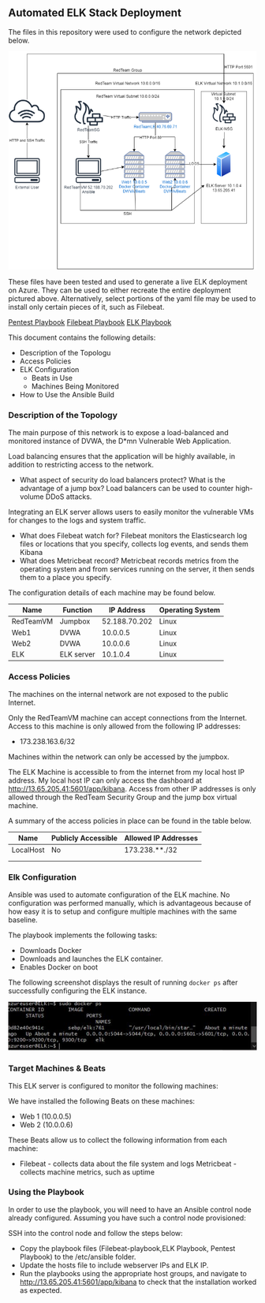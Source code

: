 ## Automated ELK Stack Deployment

The files in this repository were used to configure the network depicted below.

![The Network Diagram](/Diagrams/NetworkDiagram.png)

These files have been tested and used to generate a live ELK deployment on Azure. They can be used to either recreate the entire deployment pictured above. Alternatively, select portions of the yaml file may be used to install only certain pieces of it, such as Filebeat.

[Pentest Playbook](/Ansible/pentest.yml)
[Filebeat Playbook](/Ansible/filebeat-playbook.yml)
[ELK Playbook](/Ansible/install-elk.yml)

This document contains the following details:
- Description of the Topologu
- Access Policies
- ELK Configuration
  - Beats in Use
  - Machines Being Monitored
- How to Use the Ansible Build


### Description of the Topology

The main purpose of this network is to expose a load-balanced and monitored instance of DVWA, the D*mn Vulnerable Web Application.

Load balancing ensures that the application will be highly available, in addition to restricting access to the network.
- What aspect of security do load balancers protect? What is the advantage of a jump box? Load balancers can be used to counter high-volume DDoS attacks.

Integrating an ELK server allows users to easily monitor the vulnerable VMs for changes to the logs and system traffic.
- What does Filebeat watch for? Filebeat monitors the Elasticsearch log files or locations that you specify, collects log events, and sends them Kibana
- What does Metricbeat record? Metricbeat records metrics from the operating system and from services running on the server, it then sends them to a place you specify.

The configuration details of each machine may be found below.

| Name     | Function | IP Address | Operating System |
|----------|----------|------------|------------------|
| RedTeamVM | Jumpbox | 52.188.70.202   | Linux       |
| Web1     | DVWA  | 10.0.0.5   | Linux            |
| Web2     | DVWA  | 10.0.0.6   | Linux            |
| ELK      | ELK server | 10.1.0.4           | Linux            |

### Access Policies

The machines on the internal network are not exposed to the public Internet. 

Only the RedTeamVM machine can accept connections from the Internet. Access to this machine is only allowed from the following IP addresses:

- 173.238.163.6/32

Machines within the network can only be accessed by the jumpbox.

The ELK Machine is accessible to from the internet from my local host IP address. My local host IP can only access the dashboard at http://13.65.205.41:5601/app/kibana. Access from other IP addresses is only allowed through the RedTeam Security Group and the jump box virtual machine.  

A summary of the access policies in place can be found in the table below.

| Name     | Publicly Accessible | Allowed IP Addresses |
|----------|---------------------|----------------------|
| LocalHost | No              | 173.238.***.*/32    |
|          |                     |                      |
|          |                     |                      |

### Elk Configuration

Ansible was used to automate configuration of the ELK machine. No configuration was performed manually, which is advantageous because of how easy it is to setup and configure multiple machines with the same baseline.

The playbook implements the following tasks:
- Downloads Docker
- Downloads and launches the ELK container.
- Enables Docker on boot

The following screenshot displays the result of running `docker ps` after successfully configuring the ELK instance.

![Docker PS Output](/Diagrams/Docker_ps_Output.JPG)

### Target Machines & Beats
This ELK server is configured to monitor the following machines:

We have installed the following Beats on these machines:
- Web 1 (10.0.0.5)
- Web 2 (10.0.0.6)

These Beats allow us to collect the following information from each machine:

- Filebeat - collects data about the file system and logs Metricbeat - collects machine metrics, such as uptime

### Using the Playbook
In order to use the playbook, you will need to have an Ansible control node already configured. Assuming you have such a control node provisioned: 

SSH into the control node and follow the steps below:
- Copy the playbook files (Filebeat-playbook,ELK Playbook, Pentest Playbook) to the /etc/ansible folder. 
- Update the hosts file to include webserver IPs and ELK IP.
- Run the playbooks using the appropriate host groups, and navigate to http://13.65.205.41:5601/app/kibana to check that the installation worked as expected.

